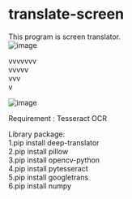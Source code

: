 # translate-screen

This program is screen translator.<br>
![image](https://github.com/user-attachments/assets/32056c17-acd5-4118-ba78-098dddb71b1a)<br>

vvvvvvv<br>
 vvvvv<br>
  vvv<br>
   v<br>

![image](https://github.com/user-attachments/assets/d1054398-3efe-4a96-9a6e-7bd454af0f51)<br>

Requirement : Tesseract OCR

Library package:<br>
1.pip install deep-translator<br>
2.pip install pillow<br>
3.pip install opencv-python<br>
4.pip install pytesseract<br>
5.pip install googletrans<br>
6.pip install numpy<br>
